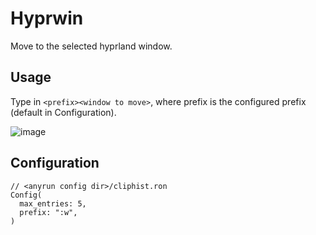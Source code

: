 # Hyprwin

Move to the selected hyprland window.

## Usage

Type in `<prefix><window to move>`, where prefix is the configured prefix (default in Configuration).

![image](https://github.com/wuliuqii/anyrun-plugins/assets/34090258/1988dff3-d8bb-4793-be44-6edc969da144)

## Configuration

```ron
// <anyrun config dir>/cliphist.ron
Config(
  max_entries: 5, 
  prefix: ":w",
)
```